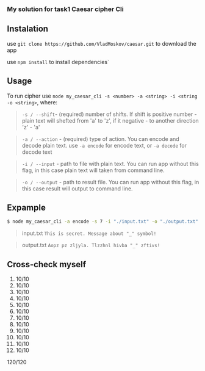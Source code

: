 ### My solution for task1 Caesar cipher Cli

## Instalation

use `git clone https://github.com/VladMoskov/caesar.git` to download the app

use `npm install` to install dependencies` 



## Usage

To run cipher use `node my_caesar_cli -s <number> -a <string> -i <string -o <string>`, 
where: 
  >`-s / --shift`- (required)  number of shifts. If shift is positive number - plain text will shefted from 'a' to 'z', if it negative - to another direction 'z' - 'a'  
  
  >`-a / --action` - (required)  type of action. You can encode and decode plain text. use `-a encode` for encode text, or `-a decode` for decode text
  
  >`-i / --input` - path to file with plain text. You can run app without this flag, in this case plain text will taken from command line.
  
  >`-o / --output` - path to result file. You can run app without this flag, in this case result will output to command line.
  
  
  
  
## Expample


```bash
$ node my_caesar_cli -a encode -s 7 -i "./input.txt" -o "./output.txt"
```
> input.txt
> `This is secret. Message about "_" symbol!`

> output.txt
> `Aopz pz zljyla. Tlzzhnl hivba "_" zftivs!`


## Cross-check myself
  1. 10/10
  2. 10/10
  3. 10/10
  4. 10/10
  5. 10/10
  6. 10/10
  7. 10/10
  8. 10/10
  9. 10/10
  10. 10/10
  11. 10/10
  12. 10/10
  
  120/120
